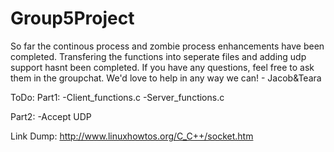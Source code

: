 # Group5Project
So far the continous process and zombie process enhancements have been completed.
Transfering the functions into seperate files and adding udp support hasnt been completed.
If you have any questions, feel free to ask them in the groupchat. 
We'd love to help in any way we can! - Jacob&Teara

ToDo:
Part1:
-Client_functions.c
-Server_functions.c

Part2:
-Accept UDP

Link Dump:
http://www.linuxhowtos.org/C_C++/socket.htm
